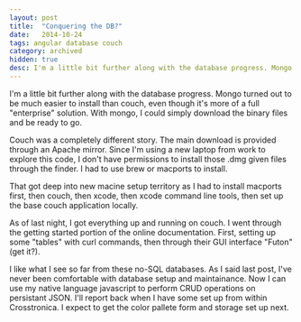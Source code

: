 ```yaml
---
layout: post
title:  "Conquering the DB?"
date:   2014-10-24
tags: angular database couch
category: archived
hidden: true
desc: I'm a little bit further along with the database progress. Mongo turned out to be much easier to install than couch, even though it's more of a full "enterprise" solution.
---
```


I'm a little bit further along with the database progress. Mongo turned out to be much easier to install than couch, even though it's more of a full "enterprise" solution. With mongo, I could simply download the binary files and be ready to go.

Couch was a completely different story. The main download is provided through an Apache mirror. Since I'm using a new laptop from work to explore this code, I don't have permissions to install those .dmg given files through the finder. I had to use brew or macports to install.

That got deep into new macine setup territory as I had to install macports first, then couch, then xcode, then xcode command line tools, then set up the base couch application locally.

As of last night, I got everything up and running on couch. I went through the getting started portion of the online documentation. First, setting up some "tables" with curl commands, then through their GUI interface "Futon" (get it?).

I like what I see so far from these no-SQL databases. As I said last post, I've never been comfortable with database setup and maintainance. Now I can use my native language javascript to perform CRUD operations on persistant JSON. I'll report back when I have some set up from within Crosstronica. I expect to get the color pallete form and storage set up next.
